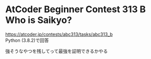 # AtCoder Beginner Contest 313 B Who is Saikyo?  
https://atcoder.jp/contests/abc313/tasks/abc313_b  
Python (3.8.2)で回答  

強そうなやつを残してって最強を証明できるかやる
